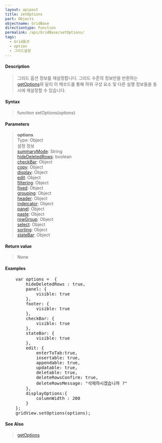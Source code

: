 ```yaml
---
layout: apipost
title: setOptions
part: Objects
objectname: GridBase
directiontype: Function
permalink: /api/GridBase/setOptions/
tags:
  - Grid옵션
  - option
  - 그리드설정
---
```



#### Description

> 그리드 옵션 정보를 재설정합니다.
> 그리드 수준의 정보만을 반환하는 [getOptions](/api/GridBase/getOptions/)와 달리 이 메쏘드를 통해
> 하위 구성 요소 및 다른 실행 정보들을 동시에 재설정할 수 있습니다.

#### Syntax

> function setOptions(options)

#### Parameters

> **options**  
> Type: Object  
> 설정 정보  
> [summaryMode](/api/types/GridOptions/): String  
> [hideDeletedRows](/api/types/GridOptions/): boolean  
> [checkBar](/api/types/CheckBar/): Object  
> [copy](/api/types/CopyOptions/): Object  
> [display](/api/types/DisplayOptions/): Object  
> [edit](/api/types/EditOptions/): Object  
> [filtering](/api/types/FilteringOptions/): Object  
> [fixed](/api/types/FixedOptions/): Object  
> [grouping](/api/types/GroupingOptions/): Object  
> [header](/api/types/Header/): Object  
> [indeicator](/api/types/Indicator/): Object  
> [panel](/api/types/Panel/): Object  
> [paste](/api/types/PasteOptions/): Object  
> [rowGroup](/api/types/RowGroupOptions/): Object  
> [select](/api/types/SelectOptions/): Object  
> [sorting](/api/types/SortingOptions/): Object  
> [stateBar](/api/types/StateBar/): Object  

#### Return value

> None

#### Examples 

<pre class="prettyprint">
    var options =  {
        hideDeletedRows : true,
        panel: {
            visible: true
        },
        footer: {
            visible: true
        },
        checkBar: {
            visible: true
        },
        stateBar: {
            visible: true
        },
        edit: {
            enterToTab:true,
            insertable: true,
            appendable: true,
            updatable: true,
            deletable: true,
            deleteRowsConfirm: true,
            deleteRowsMessage: "삭제하시겠습니까 ?"		    
        },
        displayOptions:{
            columnWidth : 200
        }
    };
    gridView.setOptions(options);
</pre>

#### See Also
> [getOptions](/api/GridBase/getOptions)